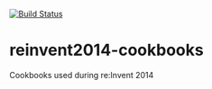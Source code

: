 [![Build Status](https://secure.travis-ci.org/teknogeek0/reinvent2014-cookbooks.png)](http://travis-ci.org/teknogeek0/reinvent2014-cookbooks)

reinvent2014-cookbooks
======================

Cookbooks used during re:Invent 2014

